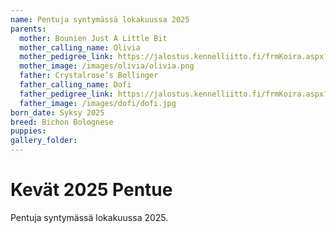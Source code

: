 ```yaml
---
name: Pentuja syntymässä lokakuussa 2025
parents:
  mother: Bounien Just A Little Bit
  mother_calling_name: Olivia
  mother_pedigree_link: https://jalostus.kennelliitto.fi/frmKoira.aspx?RekNo=FI13926/22&R=196
  mother_image: /images/olivia/olivia.png
  father: Crystalrose’s Bollinger
  father_calling_name: Dofi
  father_pedigree_link: https://jalostus.kennelliitto.fi/frmKoira.aspx?RekNo=FI59379%2F21&R=196
  father_image: /images/dofi/dofi.jpg
born_date: Syksy 2025
breed: Bichon Bolognese
puppies:
gallery_folder:
---
```


# Kevät 2025 Pentue

Pentuja syntymässä lokakuussa 2025.

<!--
name: Spring 2024 Litter
parents:
mother: Olivia
born_date: 2024-04-10
puppies:

- name: Bella
  sex: female
  color: white
  status: available
- name: Charlie
  sex: male
  color: white
  status: reserved
- name: Daisy
  sex: female
  color: white
  status: sold
  gallery_folder: /images/litters/spring-2024

---
-->
